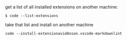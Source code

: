 get a list of all installed extensions on another machine:

```shell
$ code --list-extensions
```

take that list and install on another machine

```shell
code --install-extensionavidAnson.vscode-markdownlint
```
